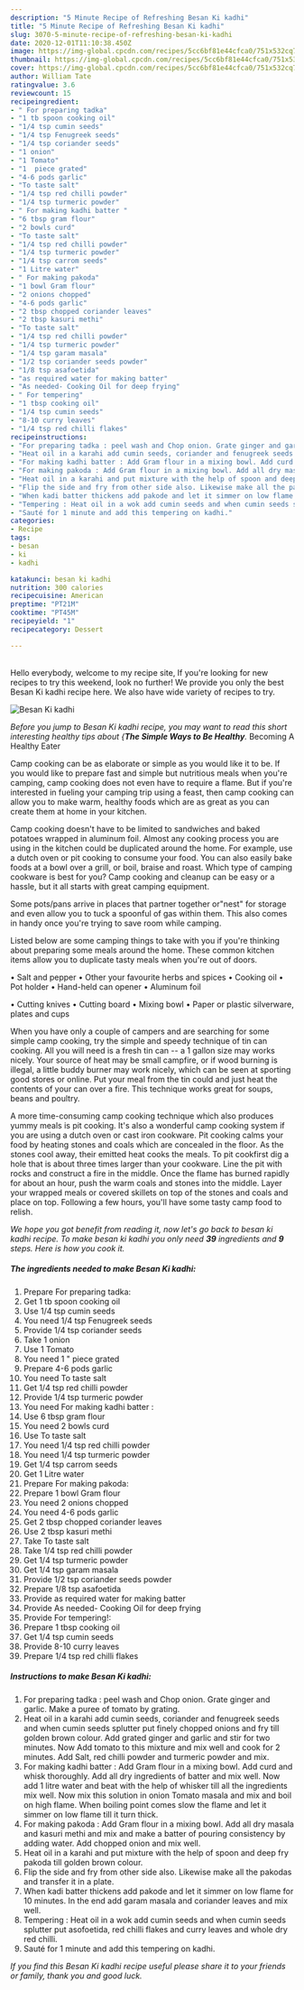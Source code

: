 ```yaml
---
description: "5 Minute Recipe of Refreshing Besan Ki kadhi"
title: "5 Minute Recipe of Refreshing Besan Ki kadhi"
slug: 3070-5-minute-recipe-of-refreshing-besan-ki-kadhi
date: 2020-12-01T11:10:38.450Z
image: https://img-global.cpcdn.com/recipes/5cc6bf81e44cfca0/751x532cq70/besan-ki-kadhi-recipe-main-photo.jpg
thumbnail: https://img-global.cpcdn.com/recipes/5cc6bf81e44cfca0/751x532cq70/besan-ki-kadhi-recipe-main-photo.jpg
cover: https://img-global.cpcdn.com/recipes/5cc6bf81e44cfca0/751x532cq70/besan-ki-kadhi-recipe-main-photo.jpg
author: William Tate
ratingvalue: 3.6
reviewcount: 15
recipeingredient:
- " For preparing tadka"
- "1 tb spoon cooking oil"
- "1/4 tsp cumin seeds"
- "1/4 tsp Fenugreek seeds"
- "1/4 tsp coriander seeds"
- "1 onion"
- "1 Tomato"
- "1  piece grated"
- "4-6 pods garlic"
- "To taste salt"
- "1/4 tsp red chilli powder"
- "1/4 tsp turmeric powder"
- " For making kadhi batter "
- "6 tbsp gram flour"
- "2 bowls curd"
- "To taste salt"
- "1/4 tsp red chilli powder"
- "1/4 tsp turmeric powder"
- "1/4 tsp carrom seeds"
- "1 Litre water"
- " For making pakoda"
- "1 bowl Gram flour"
- "2 onions chopped"
- "4-6 pods garlic"
- "2 tbsp chopped coriander leaves"
- "2 tbsp kasuri methi"
- "To taste salt"
- "1/4 tsp red chilli powder"
- "1/4 tsp turmeric powder"
- "1/4 tsp garam masala"
- "1/2 tsp coriander seeds powder"
- "1/8 tsp asafoetida"
- "as required water for making batter"
- "As needed- Cooking Oil for deep frying"
- " For tempering"
- "1 tbsp cooking oil"
- "1/4 tsp cumin seeds"
- "8-10 curry leaves"
- "1/4 tsp red chilli flakes"
recipeinstructions:
- "For preparing tadka : peel wash and Chop onion. Grate ginger and garlic. Make a puree of tomato by grating."
- "Heat oil in a karahi add cumin seeds, coriander and fenugreek seeds and when cumin seeds splutter put finely chopped onions and fry till golden brown colour. Add grated ginger and garlic and stir for two minutes. Now Add tomato to this mixture and mix well and cook for 2 minutes. Add Salt, red chilli powder and turmeric powder and mix."
- "For making kadhi batter : Add Gram flour in a mixing bowl. Add curd and whisk thoroughly. Add all dry ingredients of batter and mix well. Now add 1 litre water and beat with the help of whisker till all the ingredients mix well. Now mix this solution in onion Tomato masala and mix and boil on high flame. When boiling point comes slow the flame and let it simmer on low flame till it turn thick."
- "For making pakoda : Add Gram flour in a mixing bowl. Add all dry masala and kasuri methi and mix and make a batter of pouring consistency by adding water. Add chopped onion and mix well."
- "Heat oil in a karahi and put mixture with the help of spoon and deep fry pakoda till golden brown colour."
- "Flip the side and fry from other side also. Likewise make all the pakodas and transfer it in a plate."
- "When kadi batter thickens add pakode and let it simmer on low flame for 10 minutes. In the end add garam masala and coriander leaves and mix well."
- "Tempering : Heat oil in a wok add cumin seeds and when cumin seeds splutter put asofoetida, red chilli flakes and curry leaves and whole dry red chilli."
- "Sauté for 1 minute and add this tempering on kadhi."
categories:
- Recipe
tags:
- besan
- ki
- kadhi

katakunci: besan ki kadhi 
nutrition: 300 calories
recipecuisine: American
preptime: "PT21M"
cooktime: "PT45M"
recipeyield: "1"
recipecategory: Dessert

---
```

<br>
Hello everybody, welcome to my recipe site, If you're looking for new recipes to try this weekend, look no further! We provide you only the best Besan Ki kadhi recipe here. We also have wide variety of recipes to try.
<br>


![Besan Ki kadhi](https://img-global.cpcdn.com/recipes/5cc6bf81e44cfca0/751x532cq70/besan-ki-kadhi-recipe-main-photo.jpg)

<i>Before you jump to Besan Ki kadhi recipe, you may want to read this short interesting healthy tips about {<strong>The Simple Ways to Be Healthy</strong>.</i>
Becoming A Healthy Eater

    
Camp cooking can be as elaborate or simple as you would like it to be. If you would like to prepare fast and simple but nutritious meals when you're camping, camp cooking does not even have to require a flame. But if you're interested in fueling your camping trip using a feast, then camp cooking can allow you to make warm, healthy foods which are as great as you can create them at home in your kitchen.

Camp cooking doesn't have to be limited to sandwiches and baked potatoes wrapped in aluminum foil.  Almost any cooking process you are using in the kitchen could be duplicated around the home. For example, use a dutch oven or pit cooking to consume your food. You can also easily bake foods at a bowl over a grill, or boil, braise and roast. Which type of camping cookware is best for you? Camp cooking and cleanup can be easy or a hassle, but it all starts with great camping equipment.

Some pots/pans arrive in places that partner together or"nest" for storage and even allow you to tuck a spoonful of gas within them. This also comes in handy once you're trying to save room while camping.

Listed below are some camping things to take with you if you're thinking about preparing some meals around the home. These common kitchen items allow you to duplicate tasty meals when you're out of doors.

• Salt and pepper
• Other your favourite herbs and spices
• Cooking oil
• Pot holder
• Hand-held can opener
• Aluminum foil

• Cutting knives
• Cutting board
• Mixing bowl
• Paper or plastic silverware, plates and cups

When you have only a couple of campers and are searching for some simple camp cooking, try the simple and speedy technique of tin can cooking. All you will need is a fresh tin can -- a 1 gallon size may works nicely. Your source of heat may be small campfire, or if wood burning is illegal, a little buddy burner may work nicely, which can be seen at sporting good stores or online. Put your meal from the tin could and just heat the contents of your can over a fire.  This technique works great for soups, beans and poultry.

A more time-consuming camp cooking technique which also produces yummy meals is pit cooking.  It's also a wonderful camp cooking system if you are using a dutch oven or cast iron cookware. Pit cooking calms your food by heating stones and coals which are concealed in the floor. As the stones cool away, their emitted heat cooks the meals. To pit cookfirst dig a hole that is about three times larger than your cookware. Line the pit with rocks and construct a fire in the middle. Once the flame has burned rapidly for about an hour, push the warm coals and stones into the middle. Layer your wrapped meals or covered skillets on top of the stones and coals and place on top. Following a few hours, you'll have some tasty camp food to relish.


<i>We hope you got benefit from reading it, now let's go back to besan ki kadhi recipe. To make besan ki kadhi you only need <strong>39</strong> ingredients and <strong>9</strong> steps. Here is how you cook it.
</i>

##### The ingredients needed to make Besan Ki kadhi:

1. Prepare  For preparing tadka:
1. Get 1 tb spoon cooking oil
1. Use 1/4 tsp cumin seeds
1. You need 1/4 tsp Fenugreek seeds
1. Provide 1/4 tsp coriander seeds
1. Take 1 onion
1. Use 1 Tomato
1. You need 1 &#34; piece grated
1. Prepare 4-6 pods garlic
1. You need To taste salt
1. Get 1/4 tsp red chilli powder
1. Provide 1/4 tsp turmeric powder
1. You need  For making kadhi batter :
1. Use 6 tbsp gram flour
1. You need 2 bowls curd
1. Use To taste salt
1. You need 1/4 tsp red chilli powder
1. You need 1/4 tsp turmeric powder
1. Get 1/4 tsp carrom seeds
1. Get 1 Litre water
1. Prepare  For making pakoda:
1. Prepare 1 bowl Gram flour
1. You need 2 onions chopped
1. You need 4-6 pods garlic
1. Get 2 tbsp chopped coriander leaves
1. Use 2 tbsp kasuri methi
1. Take To taste salt
1. Take 1/4 tsp red chilli powder
1. Get 1/4 tsp turmeric powder
1. Get 1/4 tsp garam masala
1. Provide 1/2 tsp coriander seeds powder
1. Prepare 1/8 tsp asafoetida
1. Provide as required water for making batter
1. Provide As needed- Cooking Oil for deep frying
1. Provide  For tempering!:
1. Prepare 1 tbsp cooking oil
1. Get 1/4 tsp cumin seeds
1. Provide 8-10 curry leaves
1. Prepare 1/4 tsp red chilli flakes


##### Instructions to make Besan Ki kadhi:

1. For preparing tadka : peel wash and Chop onion. Grate ginger and garlic. Make a puree of tomato by grating.
1. Heat oil in a karahi add cumin seeds, coriander and fenugreek seeds and when cumin seeds splutter put finely chopped onions and fry till golden brown colour. Add grated ginger and garlic and stir for two minutes. Now Add tomato to this mixture and mix well and cook for 2 minutes. Add Salt, red chilli powder and turmeric powder and mix.
1. For making kadhi batter : Add Gram flour in a mixing bowl. Add curd and whisk thoroughly. Add all dry ingredients of batter and mix well. Now add 1 litre water and beat with the help of whisker till all the ingredients mix well. Now mix this solution in onion Tomato masala and mix and boil on high flame. When boiling point comes slow the flame and let it simmer on low flame till it turn thick.
1. For making pakoda : Add Gram flour in a mixing bowl. Add all dry masala and kasuri methi and mix and make a batter of pouring consistency by adding water. Add chopped onion and mix well.
1. Heat oil in a karahi and put mixture with the help of spoon and deep fry pakoda till golden brown colour.
1. Flip the side and fry from other side also. Likewise make all the pakodas and transfer it in a plate.
1. When kadi batter thickens add pakode and let it simmer on low flame for 10 minutes. In the end add garam masala and coriander leaves and mix well.
1. Tempering : Heat oil in a wok add cumin seeds and when cumin seeds splutter put asofoetida, red chilli flakes and curry leaves and whole dry red chilli.
1. Sauté for 1 minute and add this tempering on kadhi.




<i>If you find this Besan Ki kadhi recipe useful please share it to your friends or family, thank you and good luck.</i>
